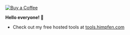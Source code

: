 [![Buy a Coffee](https://static.buyacoffee.net/badges/buyacoffee-flat.svg)](https://himpfen.xyz/)

**Hello everyone! 👋**

* Check out my free hosted tools at [tools.himpfen.com](https://tools.himpfen.com/)
